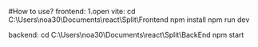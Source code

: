#How to use?
frontend:
1.open vite:
cd C:\Users\noa30\Documents\react\Split\Frontend
npm install
npm run dev

backend:
cd C:\Users\noa30\Documents\react\Split\BackEnd
npm start
